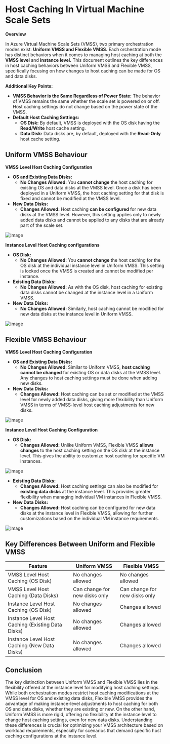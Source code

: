 

# Host Caching In Virtual Machine Scale Sets

**Overview**

In Azure Virtual Machine Scale Sets (VMSS), two primary orchestration modes exist: **Uniform VMSS and Flexible VMSS.** Each orchestration mode has distinct behaviors when it comes to managing host caching at both the **VMSS level** and **instance level.** This document outlines the key differences in host caching behaviors between Uniform VMSS and Flexible VMSS, specifically focusing on how changes to host caching can be made for OS and data disks.

**Additional Key Points:**

- **VMSS Behavior is the Same Regardless of Power State:** The behavior of VMSS remains the same whether the scale set is powered on or off. Host caching settings do not change based on the power state of the VMSS.
- **Default Host Caching Settings:**
  - **OS Disk:** By default, VMSS is deployed with the OS disk having the **Read/Write** host cache setting.
  - **Data Disk:** Data disks are, by default, deployed with the **Read-Only** host cache setting.

## Uniform VMSS Behaviour

**VMSS Level Host Caching Configuration**

- **OS and Existing Data Disks:**
  - **No Changes Allowed:** You **cannot change** the host caching for existing OS and data disks at the VMSS level. Once a disk has been deployed in a Uniform VMSS, the host caching setting for that disk is fixed and cannot be modified at the VMSS level.
- **New Data Disks:**
  - **Changes Allowed:** Host caching **can be configured** for new data disks at the VMSS level. However, this setting applies only to newly added data disks and cannot be applied to any disks that are already part of the scale set.

![image](https://github.com/user-attachments/assets/76143cf3-9dc2-4785-bb5f-630d8823a730)


**Instance Level Host Caching configurations**

- **OS Disk:**
  - **No Changes Allowed:** You **cannot change** the host caching for the OS disk at the individual instance level in Uniform VMSS. This setting is locked once the VMSS is created and cannot be modified per instance.
- **Existing Data Disks:**
  - **No Changes Allowed:** As with the OS disk, host caching for existing data disks cannot be changed at the instance level in a Uniform VMSS.
- **New Data Disks:**
  - **No Changes Allowed:** Similarly, host caching cannot be modified for new data disks at the instance level in Uniform VMSS.

![image](https://github.com/user-attachments/assets/7dbaaa9f-fa51-48c8-99f2-46a804bfcafa)


## Flexible VMSS Behaviour

**VMSS Level Host Caching Configuration**

- **OS and Existing Data Disks:**
  - **No Changes Allowed:** Similar to Uniform VMSS, **host caching cannot be changed** for existing OS or data disks at the VMSS level. Any changes to host caching settings must be done when adding new disks.
- **New Data Disks:**
  - **Changes Allowed:** Host caching can be set or modified at the VMSS level for newly added data disks, giving more flexibility than Uniform VMSS in terms of VMSS-level host caching adjustments for new disks.

![image](https://github.com/user-attachments/assets/6b818cf1-9052-495c-babd-fc572f781e0c)


**Instance Level Host Caching Configuration**

- **OS Disk:**
  - **Changes Allowed:** Unlike Uniform VMSS, Flexible VMSS **allows changes** to the host caching setting on the OS disk at the instance level. This gives the ability to customize host caching for specific VM instances.

![image](https://github.com/user-attachments/assets/f0cdfd3b-ab2a-452c-b663-a6729b4ac2f8)


- **Existing Data Disks:**
  - **Changes Allowed:** Host caching settings can also be modified for **existing data disks** at the instance level. This provides greater flexibility when managing individual VM instances in Flexible VMSS.
- **New Data Disks:**
  - **Changes Allowed:** Host caching can be configured for new data disks at the instance level in Flexible VMSS, allowing for further customizations based on the individual VM instance requirements.

![image](https://github.com/user-attachments/assets/dbc9ee27-8cc9-411a-9ea8-62f9a3d7bb2e)


## Key Differences Between Uniform and Flexible VMSS

|      Feature                                       	        |      Uniform VMSS                      	|     Flexible VMSS                     	|
|------------------------------------------------------------	|----------------------------------------	|----------------------------------------	|
|     VMSS Level Host   Caching (OS Disk)                    	|     No changes allowed                 	|     No changes allowed                 	|
|     VMSS Level Host   Caching (Data Disks)                 	|     Can change for new   disks only    	|     Can change for new   disks only    	|
|     Instance Level   Host Caching (OS Disk)                	|     No changes allowed                 	|     Changes allowed                    	|
|     Instance Level   Host Caching (Existing Data Disks)    	|     No changes allowed                 	|     Changes allowed                    	|
|     Instance Level   Host Caching (New Data Disks)         	|     No changes allowed                 	|     Changes allowed                    	|

## Conclusion

The key distinction between Uniform VMSS and Flexible VMSS lies in the flexibility offered at the instance level for modifying host caching settings. While both orchestration modes restrict host caching modifications at the VMSS level for OS and existing data disks, Flexible VMSS provides the advantage of making instance-level adjustments to host caching for both OS and data disks, whether they are existing or new. On the other hand, Uniform VMSS is more rigid, offering no flexibility at the instance level to change host caching settings, even for new data disks. Understanding these differences is crucial for optimizing your VMSS architecture based on workload requirements, especially for scenarios that demand specific host caching configurations at the instance level.
